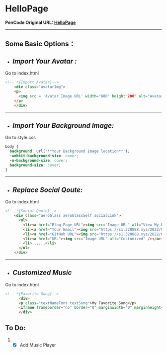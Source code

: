 # HelloPage

 **PenCode Original URL: [HelloPage](https://codepen.io/leonardo-asher-grace/pen/wvpyNVr)**

---
## **Some Basic Options：**
- ## *Import Your Avatar :*
Go to index.html
```html
<!-- *{Import Avatar}-->
    <div class="avatarImg">
    <p>
      <img src = 'Avatar Image URL' width="600" height"200" alt="Avatar" /> 
    </p>
    </div>
```
---
- ## *Import Your Background Image:*
Go to style.css
```css
body {  
  background: url('**Your Background Image location**');  
  -webkit-background-size: cover;  
  -o-background-size: cover;  
  background-size: cover;  
}  
```

---
- ## *Replace Social Qoute:*
Go to index.html
```html
<!-- *{Social Qoute}-->
    <div class="aeroGlass aeroGlassSelf socialLink">
      <ul>
        <li><a href="Blog Page URL"><img src="Image URL" alt="View My Blog Page" /></a></li>
        <li><a href="Your Email"><img src="https://s1.328888.xyz/2022/04/09/X1hjO.png" alt="Send me an email" /></a></li>
        <li><a href="GitHub URL"><img src="https://s1.328888.xyz/2022/04/09/X1leA.png" alt="Follow me on GitHub" /></a></li>
        <li><a href="URL"><img src="Image URL" alt="Customized" /></a></li>
        <li>......</li>
      </ul>
    </div>
```

---
- ## *Customized Music*
Go to index.html
```html
<!-- *{Favorite Song}-->
      <div>
      <p class="textNameFont textSong">My Favorite Song</p>
      <iframe frameborder="no" border="0" marginwidth="0" marginheight="0" width=330 height=86 src="Music URL"></iframe>
      </div>
```

## **To Do:**
1. - [x] Add Music Player
